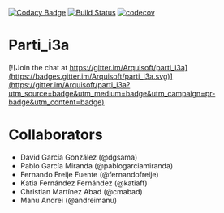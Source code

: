 [![Codacy Badge](https://api.codacy.com/project/badge/Grade/c3d857aaddeb47dfa71237a7c9ba267c)](https://www.codacy.com/app/pablogarciamiranda/dashboard_i3a?utm_source=github.com&amp;utm_medium=referral&amp;utm_content=Arquisoft/dashboard_i3a&amp;utm_campaign=Badge_Grade)
[![Build Status](https://travis-ci.org/Arquisoft/parti_i3a.svg?branch=master)](https://travis-ci.org/Arquisoft/parti_i3a)
[![codecov](https://codecov.io/gh/Arquisoft/parti_i3a/branch/master/graph/badge.svg)](https://codecov.io/gh/Arquisoft/parti_i3a)


# Parti_i3a

[![Join the chat at https://gitter.im/Arquisoft/parti_i3a](https://badges.gitter.im/Arquisoft/parti_i3a.svg)](https://gitter.im/Arquisoft/parti_i3a?utm_source=badge&utm_medium=badge&utm_campaign=pr-badge&utm_content=badge)



# Collaborators

- David García González (@dgsama)
- Pablo García Miranda (@pablogarciamiranda)
- Fernando Freije Fuente (@fernandofreije)
- Katia Fernández Fernández (@katiaff)
- Christian Martínez Abad (@cmabad)
- Manu Andrei (@andreimanu)
